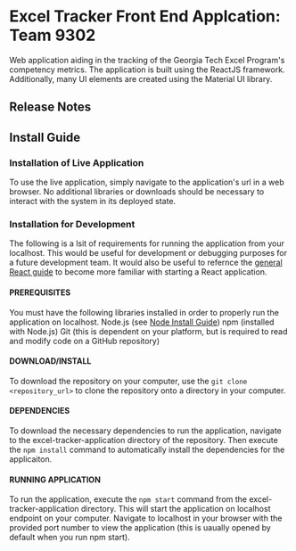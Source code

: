 # Excel Tracker Front End Applcation: Team 9302

Web application aiding in the tracking of the Georgia Tech Excel Program's competency metrics. The application is built using the ReactJS framework. Additionally, many UI elements are created using the Material UI library. 

## Release Notes


## Install Guide

### Installation of Live Application
To use the live application, simply navigate to the application's url in a web browser. No additional libraries or downloads should be necessary to interact with the system in its deployed state.

### Installation for Development
The following is a lsit of requirements for running the application from your localhost. This would be useful for development or debugging purposes for a future development team. It would also be useful to refernce the [general React guide](https://reactjs.org/docs/getting-started.html) to become more familiar with starting a React application.

#### PREREQUISITES 
You must have the following libraries installed in order to properly run the application on localhost.
  Node.js (see [Node Install Guide](https://nodejs.org/en/download/))
  npm (installed with Node.js)
  Git (this is dependent on your platform, but is required to read and modify code on a GitHub repository)

#### DOWNLOAD/INSTALL
To download the repository on your computer, use the `git clone <repository_url>` to clone the repository onto a directory in your computer.

#### DEPENDENCIES
To download the necessary dependencies to run the application, navigate to the excel-tracker-application directory of the repository. Then execute the `npm install` command to automatically install the dependencies for the applicaiton.

#### RUNNING APPLICATION
To run the application, execute the `npm start` command from the excel-tracker-application directory. This will start the application on localhost endpoint on your computer. Navigate to localhost in your browser with the provided port number to view the application (this is uaually opened by default when you run npm start).


#




